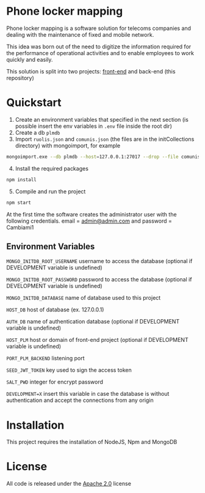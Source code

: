 # Phone locker mapping
Phone locker mapping is a software solution for telecoms companies and dealing with the maintenance
of fixed and mobile network.

This idea was born out of the need to digitize the information required for the performance of operational
activities and to enable employees to work quickly and easily.

This solution is split into two projects: [front-end](https://github.com/aldominasi/phone-locker-mapping.pwa)
and back-end (this repository)

# Quickstart
1. Create an environment variables that specified in the next section (is possible insert the env variables in `.env` file inside the root dir)
2. Create a db `plmdb`
3. Import `ruolis.json` and `comunis.json` (the files are in the initCollections directory) with mongoimport, for example
```bash
mongoimport.exe --db plmdb --host=127.0.0.1:27017 --drop --file comunis.json --jsonArray 
```
4. Install the required packages
```bash
npm install
```
5. Compile and run the project
```bash
npm start
```

At the first time the software creates the administrator user with the following credentials.
email = admin@admin.com and password = Cambiami1

## Environment Variables
`MONGO_INITDB_ROOT_USERNAME` username to access the database (optional if DEVELOPMENT variable is undefined)

`MONGO_INITDB_ROOT_PASSWORD` password to access the database (optional if DEVELOPMENT variable is undefined)

`MONGO_INITDB_DATABASE` name of database used to this project

`HOST_DB` host of database (ex. 127.0.0.1)

`AUTH_DB` name of authentication database (optional if DEVELOPMENT variable is undefined)

`HOST_PLM` host or domain of front-end project (optional if DEVELOPMENT variable is undefined)

`PORT_PLM_BACKEND` listening port

`SEED_JWT_TOKEN` key used to sign the access token     

`SALT_PWD` integer for encrypt password

`DEVELOPMENT=X` insert this variable in case the database is without authentication and accept the connections from any origin

# Installation
This project requires the installation of NodeJS, Npm and MongoDB

# License
All code is released under the [Apache 2.0](https://github.com/aldominasi/phone-locker-mapping-backend/blob/main/LICENSE) license
